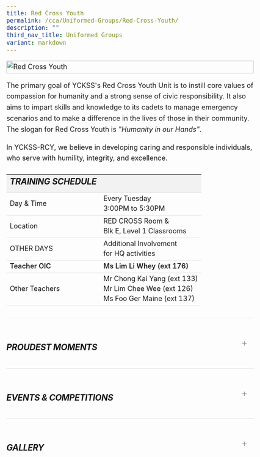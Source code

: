 ```yaml
---
title: Red Cross Youth
permalink: /cca/Uniformed-Groups/Red-Cross-Youth/
description: ""
third_nav_title: Uniformed Groups
variant: markdown
---
```

<div class="yck-component">

  <div class="yck-gallery-container">
    <img alt="Red Cross Youth" src="https://www.yiochukangsec.moe.edu.sg/images/Our%20Curriculum/Non%20Academic%20Programmes/CoCurricular%20Activities/Uniformed%20Groups/Red%20Cross%20Youth/R1.jpg">
  </div>
  <p>
    The primary goal of YCKSS's Red Cross Youth Unit is to instill core values of compassion for humanity and a strong sense of civic responsibility. 
    It also aims to impart skills and knowledge to its cadets to manage emergency scenarios and to make a difference in the lives of those in their community. 
    The slogan for Red Cross Youth is <em>"Humanity in our Hands"</em>.
  </p>
  <p>
    In YCKSS-RCY, we believe in developing caring and responsible individuals, who serve with humility, integrity, and excellence.
  </p>

  <table class="yck-table">
    <thead>
      <tr>
        <th class="yck-th"><h5>TRAINING SCHEDULE</h5></th>
        <th class="yck-th"></th>
      </tr>
    </thead>
    <tbody>
      <tr>
        <td class="yck-td">Day &amp; Time</td>
        <td class="yck-td">Every Tuesday<br>3:00PM to 5:30PM</td>
      </tr>
      <tr>
        <td class="yck-td">Location</td>
        <td class="yck-td">RED CROSS Room &amp; <br>Blk E, Level 1 Classrooms</td>
      </tr>
      <tr>
        <td class="yck-td">OTHER DAYS</td>
        <td class="yck-td">Additional Involvement <br>for HQ activities</td>
      </tr>
      <tr>
        <td class="yck-td"><span class="yck-strong">Teacher OIC</span></td>
        <td class="yck-td"><span class="yck-strong">Ms Lim Li Whey (ext 176)</span></td>
      </tr>
      <tr>
        <td class="yck-td">Other Teachers</td>
        <td class="yck-td">
          Mr Chong Kai Yang (ext 133)<br>
          Mr Lim Chee Wee (ext 126)<br>
          Ms Foo Ger Maine (ext 137)
        </td>
      </tr>
    </tbody>
  </table>

  <details class="yck-details">
    <summary class="yck-details__summary"><h5>Proudest Moments</h5></summary>
    <div class="yck-details__content">
      <table class="yck-table">
        <thead>
          <tr>
            <th class="yck-th">Year</th>
            <th class="yck-th">Awards</th>
          </tr>
        </thead>
        <tbody>
          <tr>
            <td class="yck-td yck-strong">2024</td>
            <td class="yck-td">2024 First Aid Championships (Junior) - Bronze<br> 2024 First Aid Championships (Senior) - Bronze<br> Director's Award - Warrant Officer Karen Koh Sze Yee </td>
          </tr>
          <tr>
            <td class="yck-td yck-strong">2023</td>
            <td class="yck-td">2023 Excellent Unit Award - Gold<br> 2023 First Aid Championships (Junior) - Silver<br> 2023 First Aid Championships (Senior) - Bronze </td>
          </tr>
        </tbody>
      </table>
    </div>
  </details>

  <details class="yck-details">
    <summary class="yck-details__summary"><h5>Events &amp; Competitions</h5></summary>
    <div class="yck-details__content">
      <ul class="yck-flexbox-grid">
        <li>
          <table class="yck-table">
            <thead>
              <tr>
                <th class="yck-th"><h5>Internal Programmes</h5></th>
              </tr>
            </thead>
            <tbody>
              <tr>
                <td class="yck-td">Sec 3 Leadership Training Course</td>
              </tr>
              <tr>
                <td class="yck-td">Speech Day &amp; National Day Parades</td>
              </tr>
              <tr>
                <td class="yck-td">First Aid Coverage for school events like Sports Carnival, Health Fiesta, etc</td>
              </tr>
              <tr>
                <td class="yck-td">Annual Home Visit</td>
              </tr>
              <tr>
                <td class="yck-td">Fund raising for Singapore Red Cross</td>
              </tr>
              <tr>
                <td class="yck-td">Unit Camp</td>
              </tr>
            </tbody>
          </table>
        </li>
        <li>
          <table class="yck-table">
            <thead>
              <tr>
                <th class="yck-th"><h5>HQ Programmes</h5></th>
              </tr>
            </thead>
            <tbody>
              <tr>
                <td class="yck-td">Gold Modular Workshops <br><span class="yck-text-small">(First Aid, Red Cross Knowledge, Youth Ambassador Blood Programme &amp; Disaster Management)</span></td>
              </tr>
              <tr>
                <td class="yck-td">World Red Cross Day</td>
              </tr>
              <tr>
                <td class="yck-td">Central District Orientation</td>
              </tr>
              <tr>
                <td class="yck-td">Red Cross Flag Day</td>
              </tr>
              <tr>
                <td class="yck-td">Warrant Officers Programme</td>
              </tr>
              <tr>
                <td class="yck-td">Central District Leadership Workshop</td>
              </tr>
            </tbody>
          </table>
        </li>
      </ul>
    </div>
  </details>

  <details class="yck-details">
    <summary class="yck-details__summary"><h5>Gallery</h5></summary>
    <div class="yck-details__content">
      <div class="yck-gallery-container">
        <ul class="yck-flexbox-grid"> 
          <li><img alt="Red Cross Youth 1" src="https://staging-lite.d3o5f2eggdqz6.amplifyapp.com/images/Our%20Curriculum/Non%20Academic%20Programmes/CoCurricular%20Activities/Uniformed%20Groups/Red%20Cross%20Youth/1_RedCrossYouth_2025.jpg"></li>
          <li><img alt="Red Cross Youth 2" src="https://staging-lite.d3o5f2eggdqz6.amplifyapp.com/images/Our%20Curriculum/Non%20Academic%20Programmes/CoCurricular%20Activities/Uniformed%20Groups/Red%20Cross%20Youth/2_RedCrossYouth_2025.jpg"></li>
          <li><img alt="Red Cross Youth 3" src="https://staging-lite.d3o5f2eggdqz6.amplifyapp.com/images/Our%20Curriculum/Non%20Academic%20Programmes/CoCurricular%20Activities/Uniformed%20Groups/Red%20Cross%20Youth/3_RedCrossYouth_2025.jpg"></li>
          <li><img alt="Red Cross Youth 4" src="https://staging-lite.d3o5f2eggdqz6.amplifyapp.com/images/Our%20Curriculum/Non%20Academic%20Programmes/CoCurricular%20Activities/Uniformed%20Groups/Red%20Cross%20Youth/4_RedCrossYouth_2025.jpg"></li>
          <li><img alt="Red Cross Youth 5" src="https://staging-lite.d3o5f2eggdqz6.amplifyapp.com/images/Our%20Curriculum/Non%20Academic%20Programmes/CoCurricular%20Activities/Uniformed%20Groups/Red%20Cross%20Youth/5_RedCrossYouth_2025.jpg"></li>
          <li><img alt="Red Cross Youth 6" src="https://staging-lite.d3o5f2eggdqz6.amplifyapp.com/images/Our%20Curriculum/Non%20Academic%20Programmes/CoCurricular%20Activities/Uniformed%20Groups/Red%20Cross%20Youth/6_RedCrossYouth_2025.jpg"></li>
          <li><img alt="Red Cross Youth 7" src="https://staging-lite.d3o5f2eggdqz6.amplifyapp.com/images/Our%20Curriculum/Non%20Academic%20Programmes/CoCurricular%20Activities/Uniformed%20Groups/Red%20Cross%20Youth/7_RedCrossYouth_2025.jpg"></li>
        </ul>
        <ul class="yck-flexbox-grid">
          <li><img src="https://www.yiochukangsec.moe.edu.sg/images/Our%20Curriculum/Non%20Academic%20Programmes/CoCurricular%20Activities/Uniformed%20Groups/Red%20Cross%20Youth/R2.png"></li>
          <li><img src="https://www.yiochukangsec.moe.edu.sg/images/Our%20Curriculum/Non%20Academic%20Programmes/CoCurricular%20Activities/Uniformed%20Groups/Red%20Cross%20Youth/R3.png"></li>
        </ul>
      </div>
    </div>
  </details>

</div>

<style>
  :root {
    --yck-color-text-light: #888;
    --yck-color-border: #e0e0e0;
    --yck-text-line-height: 1.6em;
    --yck-heading-line-height: 1.2em;
    --yck-heading-letter-spacing: -.02em;
    --yck-transition-speed: .8s;
    --yck-transition-timing: cubic-bezier(0.4, 0, .2, 1);
    --yck-content-width: 100%;
    --yck-spacing-unit: 1em;
    --yck-border-radius: 4px;
    --yck-box-shadow: 0 2px 4px rgba(0, 0, 0, .1);
    --yck-step--2: clamp(0.72rem, 0.8026rem + -0.1065vw, 0.7813rem);
    --yck-step--1: clamp(0.9rem, 0.9505rem + -0.0652vw, 0.9375rem);
    --yck-step-0: clamp(1.125rem, 1.125rem + 0vw, 1.125rem);
    --yck-step-1: clamp(1.35rem, 1.3304rem + 0.0978vw, 1.4063rem);
    --yck-step-2: clamp(1.62rem, 1.5721rem + 0.2397vw, 1.7578rem);
    --yck-step-3: clamp(1.944rem, 1.8559rem + 0.4405vw, 2.1973rem);
    --yck-step-4: clamp(2.3328rem, 2.1889rem + 0.7196vw, 2.7466rem);
    --yck-step-5: clamp(2.7994rem, 2.5789rem + 1.1024vw, 3.4332rem);
}

.yck-component,
body {
    line-height: var(--yck-text-line-height);
    letter-spacing: normal;
    font-size: var(--yck-step-0)
}

.yck-component h1,
.yck-component h2,
.yck-component h3,
.yck-component h4,
.yck-component h5,
.yck-component h6,
.yck-component p {
    overflow-wrap: break-word
}

.yck-component p {
    text-wrap: pretty
}

.yck-component h1,
.yck-component h2,
.yck-component h3,
.yck-component h4,
.yck-component h5,
.yck-component h6 {
    text-wrap: balance
}

.yck-component .yck-h1,
.yck-component h1 {
    font-size: var(--yck-step-5);
    margin-bottom: var(--yck-spacing-unit);
    line-height: var(--yck-heading-line-height);
    letter-spacing: var(--yck-heading-letter-spacing)
}

.yck-component .yck-h2,
.yck-component h2 {
    font-size: var(--yck-step-4);
    margin-bottom: calc(var(--yck-spacing-unit) * .8);
    line-height: var(--yck-heading-line-height);
    letter-spacing: var(--yck-heading-letter-spacing)
}

.yck-component .yck-h3,
.yck-component h3 {
    font-size: var(--yck-step-3);
    margin-bottom: calc(var(--yck-spacing-unit) * .6);
    line-height: var(--yck-heading-line-height);
    letter-spacing: var(--yck-heading-letter-spacing)
}

.yck-component .yck-h4,
.yck-component h4 {
    font-size: var(--yck-step-2);
    margin-bottom: calc(var(--yck-spacing-unit) * .5);
    text-transform: uppercase;
    line-height: var(--yck-heading-line-height);
    letter-spacing: var(--yck-heading-letter-spacing)
}

.yck-component .yck-h5,
.yck-component h5 {
    font-size: var(--yck-step-1);
    margin-bottom: calc(var(--yck-spacing-unit) * .4);
    text-transform: uppercase;
    line-height: var(--yck-heading-line-height);
    letter-spacing: var(--yck-heading-letter-spacing)
}

.yck-component .yck-text-small {
    font-size: var(--yck-step--1)
}

.yck-component .yck-text-xs {
    font-size: var(--yck-step--2)
}

.yck-component ol,
.yck-component p,
.yck-component ul {
    font-size: var(--yck-step-0);
    margin-bottom: var(--yck-spacing-unit)
}

.yck-component .yck-table {
    border-collapse: collapse;
    max-width: 100%;
    margin-top: 1.5em;
    margin-bottom: clamp(1em, 5%, 3em);
    font-size: var(--yck-step-0)
}

.yck-component .yck-th {
    background-color: #f2f2f2;
    text-align: left;
    border-bottom: 1px solid #ddd;
    text-transform: uppercase
}

.yck-component .yck-th h4,
.yck-component .yck-th h5,
.yck-component .yck-th h6 {
    margin: 0 0 .5em
}

.yck-component .yck-td {
    border-bottom: 1px solid #ddd;
    max-width: 300px;
    word-wrap: break-word;
    line-height: 1.6rem
}

.yck-component .yck-blockquote {
    margin: 1.5em 0;
    padding: 1.5em 2em;
    border-left: 4px solid var(--yck-color-border);
    font-style: italic;
    background-color: #f9f9f9;
    position: relative;
    border-radius: 8px;
    box-shadow: inset 0 2px 4px rgba(0, 0, 0, .1);
    font-size: var(--yck-step-0)
}

.yck-component .yck-blockquote::before {
    content: open-quote;
    font-size: 2em;
    position: absolute;
    top: .25em;
    left: .25em;
    color: var(--yck-color-text-light)
}

.yck-component .yck-blockquote p {
    margin-bottom: .5em;
    line-height: 1.35em;
    color: #555;
    font-size: inherit
}

.yck-component .yck-blockquote p:last-child {
    margin-bottom: 0
}

.yck-component .yck-blockquote cite {
    display: block;
    text-align: right;
    margin-top: 1em;
    font-style: normal;
    color: #555;
    font-size: var(--yck-step--1)
}

.yck-component .yck-blockquote cite::before {
    content: "\2014 \0020"
}

.yck-component ul.yck-custom-list {
    list-style: none;
    padding-left: 0;
    margin-left: 0;
    font-size: inherit
}

.yck-component ul.yck-custom-list li {
    position: relative;
    padding-left: 1.5em;
    margin-bottom: .5em;
    line-height: 1em
}

.yck-component ul.yck-custom-list li::before {
    content: "~";
    position: absolute;
    left: 0
}

.yck-component .yck-details__content,
.yck-component .yck-details__content ol,
.yck-component .yck-details__content ol li,
.yck-component .yck-details__content ul,
.yck-component .yck-details__content ul li {
    padding: 0;
    margin: 0
}

.yck-component .yck-strong {
    font-weight: 600
}

.yck-component .yck-details {
    border-top: 1px solid rgba(0, 0, 0, .15);
    margin-top: clamp(0.5rem, 5%, 2rem);
    margin-bottom: clamp(1rem, 5% 1.5rem);
    overflow: hidden;
    transition: border-color .7s
}

.yck-component .yck-details:hover {
    border-color: #555
}

.yck-component .yck-details__summary {
    display: flex;
    align-items: center;
    justify-content: space-between;
    cursor: pointer;
    margin-top: clamp(0.5rem, 5%, 2rem);
    text-transform: uppercase
}

.yck-component .yck-details__summary::after {
    content: "+";
    font-size: 1.5rem;
    color: #999;
    transition: transform .5s ease-in-out;
    margin-right: 1rem
}

.yck-component .yck-details[open] .yck-details__summary::after {
    transform: rotate(-45deg)
}

.yck-component .yck-details__content {
    max-height: auto;
    margin-bottom: clamp(1.25rem, 5%, 1.75rem);
    opacity: 0;
    overflow: hidden;
    padding: 0;
    animation: yckFadeOutSlideUp .5s ease forwards
}

.yck-component .yck-details[open] .yck-details__content {
    animation: yckFadeInSlideDown .5s ease forwards
}

@keyframes yckFadeInSlideDown {
    0% {
        max-height: auto;
        opacity: 0
    }

    100% {
        max-height: auto;
        opacity: 1
    }
}

@keyframes yckFadeOutSlideUp {
    0% {
        max-height: auto;
        opacity: 1
    }

    100% {
        max-height: auto;
        opacity: 0
    }
}

.yck-component .yck-flexbox-grid {
    --yck-min: 22ch;
    --yck-gap: 1.5em;
    display: flex;
    flex-wrap: wrap;
    gap: var(--yck-gap)
}

.yck-component .yck-flexbox-grid>* {
    flex: 1 1 var(--yck-min);
	list-style: none;
}

.yck-component .yck-gallery-container {
    display: flex;
    flex-direction: column;
    align-items: center;
    gap: 1em
}

.yck-component .yck-gallery-container .yck-iframe-container {
    position: relative;
    width: 100%;
    padding-bottom: 56.25%;
    overflow: hidden
}

.yck-component .yck-gallery-container iframe {
    position: absolute;
    top: 0;
    left: 0;
    width: 100%;
    height: 100%;
    margin-bottom: 1em
}

.yck-component .yck-gallery-container small {
    display: block;
    text-align: center;
    font-style: italic;
    margin-top: .5em;
    color: var(--yck-color-text-light)
}

.yck-component .yck-gallery-container img {
    display: block;
    width: 100%;
    height: auto
}

.yck-component .yck-gallery-container .yck-image-row {
    display: flex;
    flex-direction: row;
    flex-wrap: wrap;
    gap: .5em
}

.yck-component .yck-gallery-container .yck-image-row img {
    flex: 1 1 30%;
    object-fit: cover
}

</style>